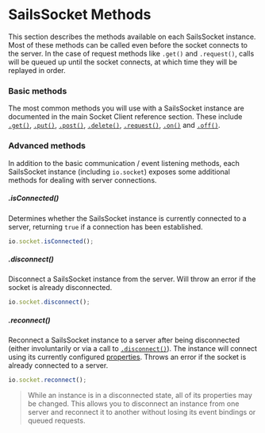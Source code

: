 # SailsSocket Methods

This section describes the methods available on each SailsSocket instance.  Most of these methods can be called even before the socket connects to the server.  In the case of request methods like `.get()` and `.request()`, calls will be queued up until the socket connects, at which time they will be replayed in order.

### Basic methods

The most common methods you will use with a SailsSocket instance are documented in the main Socket Client reference section.  These include [`.get()`](), [`.put()`](), [`.post()`](), [`.delete()`](), [`.request()`](), [`.on()`]() and [`.off()`]().

### Advanced methods

In addition to the basic communication / event listening methods, each SailsSocket instance (including `io.socket`) exposes some additional methods for dealing with server connections.

##### .isConnected()

Determines whether the SailsSocket instance is currently connected to a server, returning `true` if a connection has been established.

```js
io.socket.isConnected();
```

##### .disconnect()

Disconnect a SailsSocket instance from the server.  Will throw an error if the socket is already disconnected.

```js
io.socket.disconnect();
```

##### .reconnect()

Reconnect a SailsSocket instance to a server after being disconnected (either involuntarily or via a call to [`.disconnect()`]()).  The instance will connect using its currently configured [properties]().  Throws an error if the socket is already connected to a server.

```js
io.socket.reconnect();
```

> While an instance is in a disconnected state, all of its properties may be changed.  This allows you to disconnect an instance from one server and reconnect it to another without losing its event bindings or queued requests.

<docmeta name="displayName" value="Methods">

